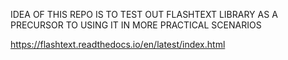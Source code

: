 IDEA OF THIS REPO IS TO TEST OUT FLASHTEXT LIBRARY AS A PRECURSOR TO
USING IT IN MORE PRACTICAL SCENARIOS

https://flashtext.readthedocs.io/en/latest/index.html
